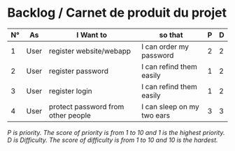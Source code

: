 # Backlog / Carnet de produit du projet


| N° |  As  |        I Want to                   | so that                    | P | D |
|----|------|------------------------------------|----------------------------|---|---|
|  1 | User | register website/webapp            | I can order my password    | 2 | 2 |
|  2 | User | register password                  | I can refind them easily   | 1 | 2 |
|  3 | User | register login                     | I can refind them easily   | 1 | 2 |
|  4 | User | protect password from other people | I can sleep on my two ears | 3 | 3 |


_P is priority. The score of priority is from 1 to 10 and 1 is the highest priority._
_D is Difficulty. The score of difficulty is from 1 to 10 and 10 is the hardest._